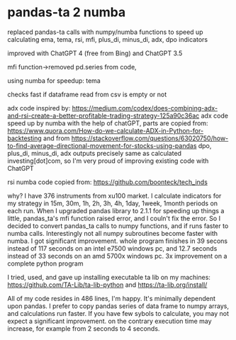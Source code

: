 # pandas-ta 2 numba
replaced pandas-ta calls with numpy/numba functions to speed up calculating ema, tema, rsi, mfi, plus_di, minus_di, adx, dpo indicators

improved with ChatGPT 4 (free from Bing) and ChatGPT 3.5

mfi function->removed pd.series from code, 

using numba for speedup: tema 

checks fast if dataframe read from csv is empty or not

adx code inspired by: https://medium.com/codex/does-combining-adx-and-rsi-create-a-better-profitable-trading-strategy-125a90c36ac
adx code speed up by numba with the help of chatGPT, parts are copied from: https://www.quora.com/How-do-we-calculate-ADX-in-Python-for-backtesting and from https://stackoverflow.com/questions/63020750/how-to-find-average-directional-movement-for-stocks-using-pandas
dpo, plus_di, minus_di, adx outputs precisely same as calculated investing[dot]com, so I'm very proud of improving existing code with ChatGPT

rsi numba code copied from: https://github.com/boonteck/tech_inds

why?
I have 376 instruments from xu100 market. I calculate indicators for my strategy in 15m, 30m, 1h, 2h, 3h, 4h, 1day, 1week, 1month periods on each run.
When I upgraded pandas library to 2.1.1 for speeding up things a little, pandas_ta's mfi function raised error, and I couln't fix the error. So I decided to convert pandas_ta calls to numpy functions, and if runs faster to numba calls. Interestingly not all numpy subroutines become faster with numba.
I got significant improvement. whole program finishes in 39 secons instead of 117 seconds on an intel e7500 windows pc, and 12.7 seconds instead of 33 seconds on an amd 5700x windows pc.
3x improvement on a complete python program

I tried, used, and gave up installing executable ta lib on my machines:
https://github.com/TA-Lib/ta-lib-python and
https://ta-lib.org/install/

All of my code resides in 486 lines, I'm happy.
It's minimally dependent upon pandas. I prefer to copy pandas series of data frame to numpy arrays, and calculations run faster.
If you have few sybols to calculate, you may not expect a significant improvement. on the contrary execution time may increase, for example from 2 seconds to 4 seconds.
